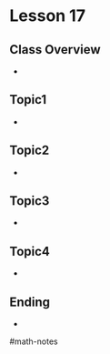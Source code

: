 # Lesson 17
## Class Overview
- 

## Topic1
- 

## Topic2
- 

## Topic3
- 

## Topic4
- 

## Ending
- 

#math-notes
